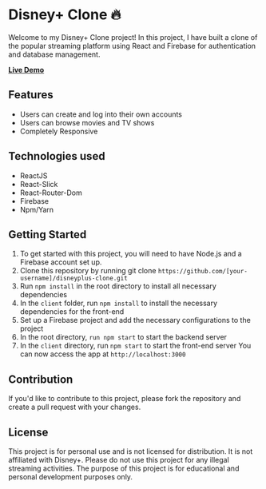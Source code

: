 # Disney+ Clone 🔥
Welcome to my Disney+ Clone project! In this project, I have built a clone of the popular streaming platform using React and Firebase for authentication and database management.

[**Live Demo**](https://disneyplus-clone-f00a7.web.app/)

## Features
- Users can create and log into their own accounts
- Users can browse movies and TV shows
- Completely Responsive

## Technologies used
- ReactJS
- React-Slick
- React-Router-Dom
- Firebase
- Npm/Yarn

## Getting Started
1. To get started with this project, you will need to have Node.js and a Firebase account set up.
2. Clone this repository by running git clone `https://github.com/[your-username]/disneyplus-clone.git`
3. Run `npm install` in the root directory to install all necessary dependencies
4. In the `client` folder, run `npm install` to install the necessary dependencies for the front-end
5. Set up a Firebase project and add the necessary configurations to the project
6. In the root directory, `run npm start` to start the backend server
7. In the `client` directory, run `npm start` to start the front-end server
You can now access the app at `http://localhost:3000`

## Contribution
If you'd like to contribute to this project, please fork the repository and create a pull request with your changes.
## License
This project is for personal use and is not licensed for distribution. It is not affiliated with Disney+. Please do not use this project for any illegal streaming activities. The purpose of this project is for educational and personal development purposes only.
